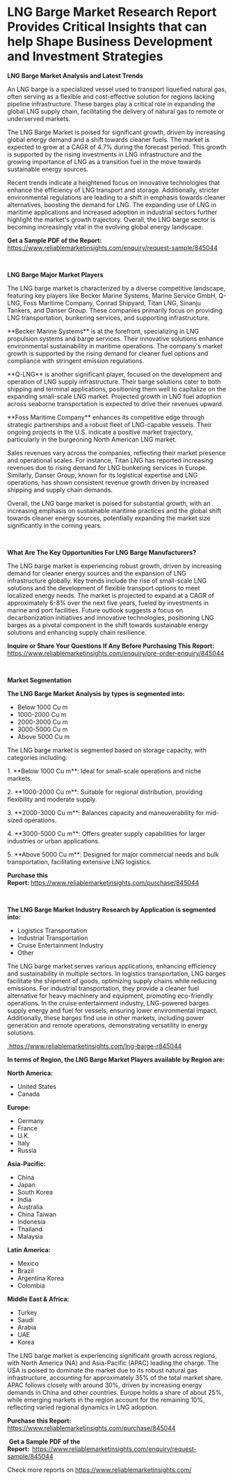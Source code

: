 <p><h1>LNG Barge Market Research Report Provides Critical Insights that can help Shape Business Development and Investment Strategies</h1></p><p><strong>LNG Barge Market Analysis and Latest Trends</strong></p>
<p><p>An LNG barge is a specialized vessel used to transport liquefied natural gas, often serving as a flexible and cost-effective solution for regions lacking pipeline infrastructure. These barges play a critical role in expanding the global LNG supply chain, facilitating the delivery of natural gas to remote or underserved markets.</p><p>The LNG Barge Market is poised for significant growth, driven by increasing global energy demand and a shift towards cleaner fuels. The market is expected to grow at a CAGR of 4.7% during the forecast period. This growth is supported by the rising investments in LNG infrastructure and the growing importance of LNG as a transition fuel in the move towards sustainable energy sources. </p><p>Recent trends indicate a heightened focus on innovative technologies that enhance the efficiency of LNG transport and storage. Additionally, stricter environmental regulations are leading to a shift in emphasis towards cleaner alternatives, boosting the demand for LNG. The expanding use of LNG in maritime applications and increased adoption in industrial sectors further highlight the market's growth trajectory. Overall, the LNG barge sector is becoming increasingly vital in the evolving global energy landscape.</p></p>
<p><strong>Get a Sample PDF of the Report:&nbsp;</strong> <a href="https://www.reliablemarketinsights.com/enquiry/request-sample/845044?utm_campaign=2885&utm_medium=2&utm_source=Github&utm_content=ia&utm_term=10042025&utm_id=lng-barge">https://www.reliablemarketinsights.com/enquiry/request-sample/845044</a></p>
<p>&nbsp;</p>
<p><strong>LNG Barge Major Market Players</strong></p>
<p><p>The LNG barge market is characterized by a diverse competitive landscape, featuring key players like Becker Marine Systems, Marine Service GmbH, Q-LNG, Foss Maritime Company, Conrad Shipyard, Titan LNG, Sinanju Tankers, and Danser Group. These companies primarily focus on providing LNG transportation, bunkering services, and supporting infrastructure.</p><p>**Becker Marine Systems** is at the forefront, specializing in LNG propulsion systems and barge services. Their innovative solutions enhance environmental sustainability in maritime operations. The company's market growth is supported by the rising demand for cleaner fuel options and compliance with stringent emission regulations.</p><p>**Q-LNG** is another significant player, focused on the development and operation of LNG supply infrastructure. Their barge solutions cater to both shipping and terminal applications, positioning them well to capitalize on the expanding small-scale LNG market. Projected growth in LNG fuel adoption across seaborne transportation is expected to drive their revenues upward.</p><p>**Foss Maritime Company** enhances its competitive edge through strategic partnerships and a robust fleet of LNG-capable vessels. Their ongoing projects in the U.S. indicate a positive market trajectory, particularly in the burgeoning North American LNG market.</p><p>Sales revenues vary across the companies, reflecting their market presence and operational scales. For instance, Titan LNG has reported increasing revenues due to rising demand for LNG bunkering services in Europe. Similarly, Danser Group, known for its logistical expertise and LNG operations, has shown consistent revenue growth driven by increased shipping and supply chain demands.</p><p>Overall, the LNG barge market is poised for substantial growth, with an increasing emphasis on sustainable maritime practices and the global shift towards cleaner energy sources, potentially expanding the market size significantly in the coming years.</p></p>
<p>&nbsp;</p>
<p><strong>What Are The Key Opportunities For LNG Barge Manufacturers?</strong></p>
<p><p>The LNG barge market is experiencing robust growth, driven by increasing demand for cleaner energy sources and the expansion of LNG infrastructure globally. Key trends include the rise of small-scale LNG solutions and the development of flexible transport options to meet localized energy needs. The market is projected to expand at a CAGR of approximately 6-8% over the next five years, fueled by investments in marine and port facilities. Future outlook suggests a focus on decarbonization initiatives and innovative technologies, positioning LNG barges as a pivotal component in the shift towards sustainable energy solutions and enhancing supply chain resilience.</p></p>
<p><strong>Inquire or Share Your Questions If Any Before Purchasing This Report:</strong> <a href="https://www.reliablemarketinsights.com/enquiry/pre-order-enquiry/845044?utm_campaign=2885&utm_medium=2&utm_source=Github&utm_content=ia&utm_term=10042025&utm_id=lng-barge">https://www.reliablemarketinsights.com/enquiry/pre-order-enquiry/845044</a></p>
<p>&nbsp;</p>
<p><strong>Market Segmentation</strong></p>
<p><strong>The LNG Barge Market Analysis by types is segmented into:</strong></p>
<p><ul><li>Below 1000 Cu m</li><li>1000-2000 Cu m</li><li>2000-3000 Cu m</li><li>3000-5000 Cu m</li><li>Above 5000 Cu m</li></ul></p>
<p><p>The LNG barge market is segmented based on storage capacity, with categories including: </p><p>1. **Below 1000 Cu m**: Ideal for small-scale operations and niche markets.</p><p>2. **1000-2000 Cu m**: Suitable for regional distribution, providing flexibility and moderate supply.</p><p>3. **2000-3000 Cu m**: Balances capacity and maneuverability for mid-sized operations.</p><p>4. **3000-5000 Cu m**: Offers greater supply capabilities for larger industries or urban applications.</p><p>5. **Above 5000 Cu m**: Designed for major commercial needs and bulk transportation, facilitating extensive LNG logistics.</p></p>
<p><strong>Purchase this Report:&nbsp;</strong><a href="https://www.reliablemarketinsights.com/purchase/845044?utm_campaign=2885&utm_medium=2&utm_source=Github&utm_content=ia&utm_term=10042025&utm_id=lng-barge">https://www.reliablemarketinsights.com/purchase/845044</a></p>
<p>&nbsp;</p>
<p><strong>The LNG Barge Market Industry Research by Application is segmented into:</strong></p>
<p><ul><li>Logistics Transportation</li><li>Industrial Transportation</li><li>Cruise Entertainment Industry</li><li>Other</li></ul></p>
<p><p>The LNG barge market serves various applications, enhancing efficiency and sustainability in multiple sectors. In logistics transportation, LNG barges facilitate the shipment of goods, optimizing supply chains while reducing emissions. For industrial transportation, they provide a cleaner fuel alternative for heavy machinery and equipment, promoting eco-friendly operations. In the cruise entertainment industry, LNG-powered barges supply energy and fuel for vessels, ensuring lower environmental impact. Additionally, these barges find use in other markets, including power generation and remote operations, demonstrating versatility in energy solutions.</p></p>
<p><a href="https://www.reliablemarketinsights.com/lng-barge-r845044?utm_campaign=2885&utm_medium=2&utm_source=Github&utm_content=ia&utm_term=10042025&utm_id=lng-barge">&nbsp;https://www.reliablemarketinsights.com/lng-barge-r845044</a></p>
<p><strong>In terms of Region, the LNG Barge Market Players available by Region are:</strong></p>
<p>
    <p> <strong> North America: </strong>
        <ul>
            <li>United States</li>
            <li>Canada</li>
        </ul>
        </p> 
    <p> <strong> Europe: </strong>
        <ul>
            <li>Germany</li>
            <li>France</li>
            <li>U.K.</li>
            <li>Italy</li>
            <li>Russia</li>
        </ul>
        </p> 
    <p> <strong> Asia-Pacific: </strong>
        <ul>
            <li>China</li>
            <li>Japan</li>
            <li>South Korea</li>
            <li>India</li>
            <li>Australia</li>
            <li>China Taiwan</li>
            <li>Indonesia</li>
            <li>Thailand</li>
            <li>Malaysia</li>
        </ul>
        </p> 
    <p> <strong> Latin America: </strong>
        <ul>
            <li>Mexico</li>
            <li>Brazil</li>
            <li>Argentina Korea</li>
            <li>Colombia</li>
        </ul>
        </p> 
    <p> <strong> Middle East & Africa: </strong>
        <ul>
            <li>Turkey</li>
            <li>Saudi</li>
            <li>Arabia</li>
            <li>UAE</li>
            <li>Korea</li>
        </ul>
    </p>
    </p>
<p><p>The LNG barge market is experiencing significant growth across regions, with North America (NA) and Asia-Pacific (APAC) leading the charge. The USA is poised to dominate the market due to its robust natural gas infrastructure, accounting for approximately 35% of the total market share. APAC follows closely with around 30%, driven by increasing energy demands in China and other countries. Europe holds a share of about 25%, while emerging markets in the region account for the remaining 10%, reflecting varied regional dynamics in LNG adoption.</p></p>
<p><strong>Purchase this Report: </strong><a href="https://www.reliablemarketinsights.com/purchase/845044?utm_campaign=2885&utm_medium=2&utm_source=Github&utm_content=ia&utm_term=10042025&utm_id=lng-barge">https://www.reliablemarketinsights.com/purchase/845044</a></p>
<p>&nbsp;<strong>Get a Sample PDF of the Report:&nbsp;&nbsp;</strong><a href="https://www.reliablemarketinsights.com/enquiry/request-sample/845044?utm_campaign=2885&utm_medium=2&utm_source=Github&utm_content=ia&utm_term=10042025&utm_id=lng-barge">https://www.reliablemarketinsights.com/enquiry/request-sample/845044</a></p>
<p><strong></strong></p>
<p>Check more reports on <a href="https://www.reliablemarketinsights.com/?utm_campaign=2885&utm_medium=2&utm_source=Github&utm_content=ia&utm_term=10042025&utm_id=lng-barge">https://www.reliablemarketinsights.com/</a></p>